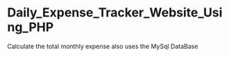 # Daily_Expense_Tracker_Website_Using_PHP

Calculate the total monthly expense
also uses the MySql DataBase

